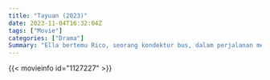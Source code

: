 ```yaml
---
title: "Tayuan (2023)"
date: 2023-11-04T16:32:04Z
tags: ["Movie"]
categories: ["Drama"]
Summary: "Ella bertemu Rico, seorang kondektur bus, dalam perjalanan menuju tempat kerja. Bahkan setelah mengetahui Rico sudah menikah, dia tetap mengejarnya. Saat perselingkuhan mereka berubah menjadi pemujaan, semakin sulit bagi mereka untuk melepaskannya."
---
```


<mux-player stream-type="on-demand"
src="https://kp3d-my.sharepoint.com/personal/ryoo_kp3d_onmicrosoft_com/_layouts/15/download.aspx?share=EW6uAZK-jT1ImWxtWXYpdAIB-Dmwl4naNue_KByk_s5UqA" prefer-playback="mse" controls>

</mux-player>


{{< movieinfo id="1127227" >}}

<script src="https://cdn.jsdelivr.net/npm/@mux/mux-player"></script>

 <script type="application/ld+json ">
{
"@context": "https://schema.org/",
"@type": "VideoObject",
"name": "Tayuan (2023)",
"contentUrl": "https://stream.mux.com/YAO02jOAy4Wae8gKi5F1m4aw5zO8houFbTjR00lFbGTOc.m3u8",
"thumbnailUrl": "https://www.themoviedb.org/t/p/original/9DMtK7PtOemRIvckja1cPZFCEHS.jpg?width=314&fit_mode=preserve&time=25",
"uploadDate": "2023-11-04T16:32:04Z",
}

</script>